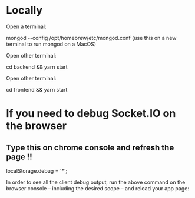 # Locally

Open a terminal:

mongod --config /opt/homebrew/etc/mongod.conf
(use this on a new terminal to run mongod on a MacOS)

Open other terminal:

cd backend && yarn start

Open other terminal:

cd frontend && yarn start

# If you need to debug Socket.IO on the browser

## Type this on chrome console and refresh the page !!

localStorage.debug = '\*';

In order to see all the client debug output, run the above command on the browser console – including the desired scope – and reload your app page:
